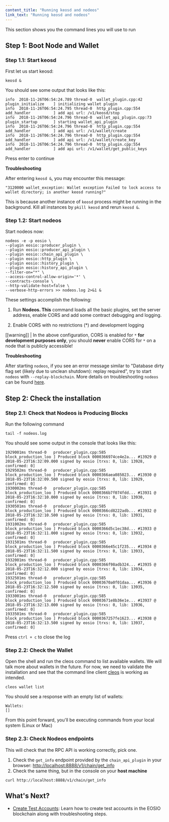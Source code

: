 ```yaml
---
content_title: "Running keosd and nodeos"
link_text: "Running keosd and nodeos"
---
```


This section shows you the command lines you will use to run 

## Step 1: Boot Node and Wallet

### Step 1.1: Start keosd

First let us start keosd:

```shell
keosd &
```
You should see some output that looks like this:

```text
info  2018-11-26T06:54:24.789 thread-0  wallet_plugin.cpp:42          plugin_initialize    ] initializing wallet plugin
info  2018-11-26T06:54:24.795 thread-0  http_plugin.cpp:554           add_handler          ] add api url: /v1/keosd/stop
info  2018-11-26T06:54:24.796 thread-0  wallet_api_plugin.cpp:73      plugin_startup       ] starting wallet_api_plugin
info  2018-11-26T06:54:24.796 thread-0  http_plugin.cpp:554           add_handler          ] add api url: /v1/wallet/create
info  2018-11-26T06:54:24.796 thread-0  http_plugin.cpp:554           add_handler          ] add api url: /v1/wallet/create_key
info  2018-11-26T06:54:24.796 thread-0  http_plugin.cpp:554           add_handler          ] add api url: /v1/wallet/get_public_keys
```
Press enter to continue

**Troubleshooting**

After entering `keosd &`, you may encounter this message:

```shell
"3120000 wallet_exception: Wallet exception Failed to lock access to wallet directory; is another keosd running?"
```

This is because another instance of `keosd` process might be running in the background. Kill all instances by `pkill keosd` and rerun `keosd &`.

### Step 1.2: Start nodeos

Start nodeos now:

```shell
nodeos -e -p eosio \
--plugin eosio::producer_plugin \
--plugin eosio::producer_api_plugin \
--plugin eosio::chain_api_plugin \
--plugin eosio::http_plugin \
--plugin eosio::history_plugin \
--plugin eosio::history_api_plugin \
--filter-on="*" \
--access-control-allow-origin='*' \
--contracts-console \
--http-validate-host=false \
--verbose-http-errors >> nodeos.log 2>&1 &
```
These settings accomplish the following:

1. Run **Nodeos. This** command loads all the basic plugins, set the server address, enable CORS and add some contract debugging and logging.

2. Enable CORS with no restrictions (*) and development logging


[[warning]]
| In the above configuration, CORS is enabled for `*` **for development purposes only**, you should **never** enable CORS for `*` on a node that is publicly accessible!

**Troubleshooting**

After starting `nodeos`, if you see an error message similar to "Database dirty flag set (likely due to unclean shutdown): replay required", try to start `nodeos` with  `--replay-blockchain`. More details on troubleshooting `nodeos` can be found [here](https://developers.eos.io/manuals/eos/latest/nodeos/troubleshooting/index).

## Step 2: Check the installation

### Step 2.1: Check that Nodeos is Producing Blocks

Run the following command

```shell
tail -f nodeos.log
```
You should see some output in the console that looks like this:

```text
1929001ms thread-0   producer_plugin.cpp:585       block_production_loo ] Produced block 0000366974ce4e2a... #13929 @ 2018-05-23T16:32:09.000 signed by eosio [trxs: 0, lib: 13928, confirmed: 0]
1929502ms thread-0   producer_plugin.cpp:585       block_production_loo ] Produced block 0000366aea085023... #13930 @ 2018-05-23T16:32:09.500 signed by eosio [trxs: 0, lib: 13929, confirmed: 0]
1930002ms thread-0   producer_plugin.cpp:585       block_production_loo ] Produced block 0000366b7f074fdd... #13931 @ 2018-05-23T16:32:10.000 signed by eosio [trxs: 0, lib: 13930, confirmed: 0]
1930501ms thread-0   producer_plugin.cpp:585       block_production_loo ] Produced block 0000366cd8222adb... #13932 @ 2018-05-23T16:32:10.500 signed by eosio [trxs: 0, lib: 13931, confirmed: 0]
1931002ms thread-0   producer_plugin.cpp:585       block_production_loo ] Produced block 0000366d5c1ec38d... #13933 @ 2018-05-23T16:32:11.000 signed by eosio [trxs: 0, lib: 13932, confirmed: 0]
1931501ms thread-0   producer_plugin.cpp:585       block_production_loo ] Produced block 0000366e45c1f235... #13934 @ 2018-05-23T16:32:11.500 signed by eosio [trxs: 0, lib: 13933, confirmed: 0]
1932001ms thread-0   producer_plugin.cpp:585       block_production_loo ] Produced block 0000366f98adb324... #13935 @ 2018-05-23T16:32:12.000 signed by eosio [trxs: 0, lib: 13934, confirmed: 0]
1932501ms thread-0   producer_plugin.cpp:585       block_production_loo ] Produced block 00003670a0f01daa... #13936 @ 2018-05-23T16:32:12.500 signed by eosio [trxs: 0, lib: 13935, confirmed: 0]
1933001ms thread-0   producer_plugin.cpp:585       block_production_loo ] Produced block 00003671e8b36e1e... #13937 @ 2018-05-23T16:32:13.000 signed by eosio [trxs: 0, lib: 13936, confirmed: 0]
1933501ms thread-0   producer_plugin.cpp:585       block_production_loo ] Produced block 0000367257fe1623... #13938 @ 2018-05-23T16:32:13.500 signed by eosio [trxs: 0, lib: 13937, confirmed: 0]
```
Press `ctrl + c` to close the log

### Step 2.2: Check the Wallet

Open the shell and run the cleos command to list available wallets. We will talk more about wallets in the future. For now, we need to validate the installation and see that the command line client
[cleos](https://developers.eos.io/manuals/eos/latest/cleos) is working as intended.


```shell
cleos wallet list
```
You should see a response with an empty list of wallets:

```
Wallets:
[]
```

From this point forward, you'll be executing commands from your local system (Linux or Mac)

### Step 2.3: Check Nodeos endpoints

This will check that the RPC API is working correctly, pick one.

1. Check the `get_info` endpoint provided by the `chain_api_plugin` in your browser: [http://localhost:8888/v1/chain/get_info](http://localhost:8888/v1/chain/get_info)
2. Check the same thing, but in the console on your **host machine**

```shell
curl http://localhost:8888/v1/chain/get_info
```

## What's Next?
- [Create Test Accounts](./07_create-test-accounts.md): Learn how to create test accounts in the EOSIO blockchain along with troubleshooting steps. 
